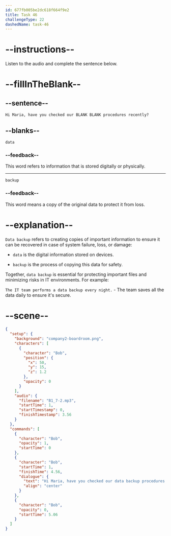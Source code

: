 ```yaml
---
id: 677fb005be2dc618f664f9e2
title: Task 46
challengeType: 22
dashedName: task-46
---
```


<!-- (Audio) Bob: Hi Maria, have you checked our data backup procedures recently? -->

# --instructions--

Listen to the audio and complete the sentence below.

# --fillInTheBlank--

## --sentence--

`Hi Maria, have you checked our BLANK BLANK procedures recently?`

## --blanks--

`data`

### --feedback--

This word refers to information that is stored digitally or physically.

---

`backup`

### --feedback--

This word means a copy of the original data to protect it from loss.

# --explanation--

`Data backup` refers to creating copies of important information to ensure it can be recovered in case of system failure, loss, or damage:

- `data` is the digital information stored on devices.

- `backup` is the process of copying this data for safety.

Together, `data backup` is essential for protecting important files and minimizing risks in IT environments. For example:

`The IT team performs a data backup every night.` - The team saves all the data daily to ensure it's secure.

# --scene--

```json
{
  "setup": {
    "background": "company2-boardroom.png",
    "characters": [
      {
        "character": "Bob",
        "position": {
          "x": 50,
          "y": 15,
          "z": 1.2
        },
        "opacity": 0
      }
    ],
    "audio": {
      "filename": "B1_7-2.mp3",
      "startTime": 1,
      "startTimestamp": 0,
      "finishTimestamp": 3.56
    }
  },
  "commands": [
    {
      "character": "Bob",
      "opacity": 1,
      "startTime": 0
    },
    {
      "character": "Bob",
      "startTime": 1,
      "finishTime": 4.56,
      "dialogue": {
        "text": "Hi Maria, have you checked our data backup procedures recently?",
        "align": "center"
      }
    },
    {
      "character": "Bob",
      "opacity": 0,
      "startTime": 5.06
    }
  ]
}
```
